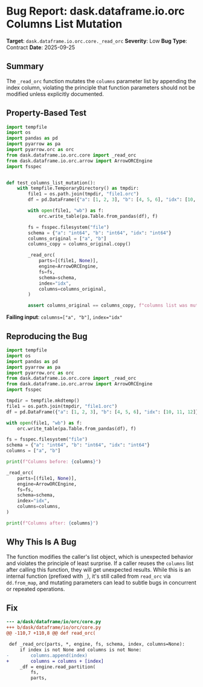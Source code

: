 # Bug Report: dask.dataframe.io.orc Columns List Mutation

**Target**: `dask.dataframe.io.orc.core._read_orc`
**Severity**: Low
**Bug Type**: Contract
**Date**: 2025-09-25

## Summary

The `_read_orc` function mutates the `columns` parameter list by appending the index column, violating the principle that function parameters should not be modified unless explicitly documented.

## Property-Based Test

```python
import tempfile
import os
import pandas as pd
import pyarrow as pa
import pyarrow.orc as orc
from dask.dataframe.io.orc.core import _read_orc
from dask.dataframe.io.orc.arrow import ArrowORCEngine
import fsspec


def test_columns_list_mutation():
    with tempfile.TemporaryDirectory() as tmpdir:
        file1 = os.path.join(tmpdir, "file1.orc")
        df = pd.DataFrame({"a": [1, 2, 3], "b": [4, 5, 6], "idx": [10, 11, 12]})

        with open(file1, "wb") as f:
            orc.write_table(pa.Table.from_pandas(df), f)

        fs = fsspec.filesystem("file")
        schema = {"a": "int64", "b": "int64", "idx": "int64"}
        columns_original = ["a", "b"]
        columns_copy = columns_original.copy()

        _read_orc(
            parts=[(file1, None)],
            engine=ArrowORCEngine,
            fs=fs,
            schema=schema,
            index="idx",
            columns=columns_original,
        )

        assert columns_original == columns_copy, f"columns list was mutated: {columns_copy} -> {columns_original}"
```

**Failing input**: `columns=["a", "b"]`, `index="idx"`

## Reproducing the Bug

```python
import tempfile
import os
import pandas as pd
import pyarrow as pa
import pyarrow.orc as orc
from dask.dataframe.io.orc.core import _read_orc
from dask.dataframe.io.orc.arrow import ArrowORCEngine
import fsspec

tmpdir = tempfile.mkdtemp()
file1 = os.path.join(tmpdir, "file1.orc")
df = pd.DataFrame({"a": [1, 2, 3], "b": [4, 5, 6], "idx": [10, 11, 12]})

with open(file1, "wb") as f:
    orc.write_table(pa.Table.from_pandas(df), f)

fs = fsspec.filesystem("file")
schema = {"a": "int64", "b": "int64", "idx": "int64"}
columns = ["a", "b"]

print(f"Columns before: {columns}")

_read_orc(
    parts=[(file1, None)],
    engine=ArrowORCEngine,
    fs=fs,
    schema=schema,
    index="idx",
    columns=columns,
)

print(f"Columns after: {columns}")
```

## Why This Is A Bug

The function modifies the caller's list object, which is unexpected behavior and violates the principle of least surprise. If a caller reuses the `columns` list after calling this function, they will get unexpected results. While this is an internal function (prefixed with `_`), it's still called from `read_orc` via `dd.from_map`, and mutating parameters can lead to subtle bugs in concurrent or repeated operations.

## Fix

```diff
--- a/dask/dataframe/io/orc/core.py
+++ b/dask/dataframe/io/orc/core.py
@@ -110,7 +110,8 @@ def read_orc(

 def _read_orc(parts, *, engine, fs, schema, index, columns=None):
     if index is not None and columns is not None:
-        columns.append(index)
+        columns = columns + [index]
     _df = engine.read_partition(
         fs,
         parts,
```
